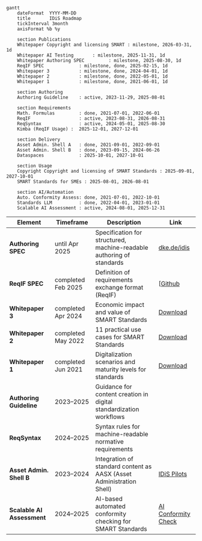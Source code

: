 ```mermaid

gantt
    dateFormat  YYYY-MM-DD
    title       IDiS Roadmap
    tickInterval 3month
    axisFormat %b %y

    section Publications
    Whitepaper Copyright and licensing SMART : milestone, 2026-03-31, 1d
    Whitepaper AI Testing       : milestone, 2025-11-31, 1d
    Whitepaper Authoring SPEC         : milestone, 2025-08-30, 1d
    ReqIF SPEC             : milestone, done, 2025-02-15, 1d
    Whitepaper 3           : milestone, done, 2024-04-01, 1d
    Whitepaper 2           : milestone, done, 2022-05-01, 1d
    Whitepaper 1           : milestone, done, 2021-06-01, 1d

    section Authoring
    Authoring Guideline    : active, 2023-11-29, 2025-08-01

    section Requirements
    Math. Formulas         : done, 2021-07-01, 2022-06-01
    ReqIF                  : active, 2023-08-31, 2026-08-31
    ReqSyntax              : active, 2024-05-01, 2025-08-30
    Kimba (ReqIF Usage) :  2025-12-01, 2027-12-01

    section Delivery
    Asset Admin. Shell A   : done, 2021-09-01, 2022-09-01
    Asset Admin. Shell B   : done, 2023-09-15, 2024-06-26
    Dataspaces             : 2025-10-01, 2027-10-01

    section Usage
    Copyright Copyright and licensing of SMART Standards : 2025-09-01, 2027-10-01
    SMART Standards for SMEs : 2025-08-01, 2026-08-01

    section AI/Automation
    Auto. Conformity Assess: done, 2021-07-01, 2022-10-01
    Standards LLM          : done, 2022-04-01, 2023-01-01
    Scalable AI Assessment : active, 2024-08-01, 2025-12-31 
```

| Element                   | Timeframe              | Description                                                              | Link                                                                                   |
|--------------------------|------------------------|-------------------------------------------------------------------------|----------------------------------------------------------------------------------------|
| **Authoring SPEC**        | until Apr 2025         | Specification for structured, machine-readable authoring of standards    | [dke.de/idis](https://www.dke.de/idis)                                                 |
| **ReqIF SPEC**            | completed Feb 2025     | Definition of requirements exchange format (ReqIF)                       | [[Github](https://www.dke.de/resource/blob/2738944/ee15f94ad21d3e351cf190b2a87a9e7b/idis-whitepaper-2-de---download-data.pdf](https://github.com/DIN-DKE/DIN_DKE_SPEC_99200__ReqIF_interpretation_for_public_standards)) |
| **Whitepaper 3**          | completed Apr 2024     | Economic impact and value of SMART Standards                             | [Download](https://www.dke.de/resource/blob/3089126/88a04b253f37d8d7e2e42364e1d4a8c4/idis-whitepaper-3-de---download-data.pdf)     |
| **Whitepaper 2**          | completed May 2022     | 11 practical use cases for SMART Standards                               | [Download](https://www.dke.de/resource/blob/2738944/ee15f94ad21d3e351cf190b2a87a9e7b/idis-whitepaper-2-de---download-data.pdf)     |
| **Whitepaper 1**          | completed Jun 2021     | Digitalization scenarios and maturity levels for standards               | [Download](https://www.dke.de/resource/blob/2034796/0a674443fb9a40f87ae5387e5b2fd2ba/idis-whitepaper-1-de---download-data.pdf)     |
| **Authoring Guideline**   | 2023–2025              | Guidance for content creation in digital standardization workflows       |                   |
| **ReqSyntax**             | 2024–2025              | Syntax rules for machine-readable normative requirements                 |                    |
| **Asset Admin. Shell B**  | 2023–2024              | Integration of standard content as AASX (Asset Administration Shell)     | [IDiS Pilots]([dke.de/idis](https://www.dke.de/idis/pilotprojekte/normintegration-in-die-verwaltungsschale))                                       |
| **Scalable AI Assessment**| 2024–2025              | AI-based automated conformity checking for SMART Standards               | [AI Conformity Check](https://bit.ly/kipruefung-smart-standards)  
